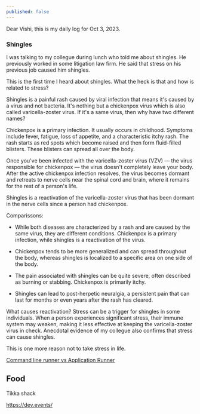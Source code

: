```yaml
---
published: false
---
```

Dear Vishi, this is my daily log for Oct 3, 2023.

### Shingles

I was talking to my collegue during lunch who told me about shingles. He previously worked in some litigation law firm. He said that stress on his previous job caused him shingles. 

This is the first time I heard about shingles. What the heck is that and how is related to stress? 

Shingles is a painful rash caused by viral infection that means it's caused by a virus and not bacteria. It's nothing but a chickenpox virus which is also called varicella-zoster virus. If it's a same virus, then why have two different names?

Chickenpox is a primary infection. It usually occurs in childhood. Symptoms include fever, fatigue, loss of appetite, and a characteristic itchy rash. The rash starts as red spots which become raised and then form fluid-filled blisters. These blisters can spread all over the body. 

Once you've been infected with the varicella-zoster virus (VZV) — the virus responsible for chickenpox — the virus doesn't completely leave your body. After the active chickenpox infection resolves, the virus becomes dormant and retreats to nerve cells near the spinal cord and brain, where it remains for the rest of a person's life.


Shingles is a reactivation of the varicella-zoster virus that has been dormant in the nerve cells since a person had chickenpox.

Comparissons:

* While both diseases are characterized by a rash and are caused by the same virus, they are different conditions. Chickenpox is a primary infection, while shingles is a reactivation of the virus.

* Chickenpox tends to be more generalized and can spread throughout the body, whereas shingles is localized to a specific area on one side of the body.

* The pain associated with shingles can be quite severe, often described as burning or stabbing. Chickenpox is primarily itchy.

* Shingles can lead to post-herpetic neuralgia, a persistent pain that can last for months or even years after the rash has cleared.


What causes reactivation? Stress can be a trigger for shingles in some individuals. When a person experiences significant stress, their immune system may weaken, making it less effective at keeping the varicella-zoster virus in check. Anecdotal evidence of my collegue also confirms that stress can cause shingles.

This is one more reason not to take stress in life.


[Command line runner vs Application Runner](https://www.youtube.com/watch?v=FEpzBk_qQyY)

## Food

Tikka shack

https://dev.events/
